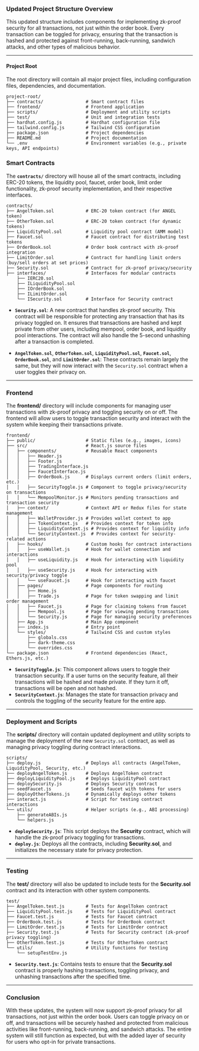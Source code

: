 ### **Updated Project Structure Overview**

This updated structure includes components for implementing zk-proof security for all transactions, not just within the order book. Every transaction can be toggled for privacy, ensuring that the transaction is hashed and protected against front-running, back-running, sandwich attacks, and other types of malicious behavior.

---

#### **Project Root**

The root directory will contain all major project files, including configuration files, dependencies, and documentation.

```
project-root/
├── contracts/                # Smart contract files
├── frontend/                 # Frontend application
├── scripts/                  # Deployment and utility scripts
├── test/                     # Unit and integration tests
├── hardhat.config.js         # Hardhat configuration file
├── tailwind.config.js        # Tailwind CSS configuration
├── package.json              # Project dependencies
├── README.md                 # Project documentation
└── .env                      # Environment variables (e.g., private keys, API endpoints)
```

### **Smart Contracts**

The **`contracts/`** directory will house all of the smart contracts, including ERC-20 tokens, the liquidity pool, faucet, order book, limit order functionality, zk-proof security implementation, and their respective interfaces.

```
contracts/
├── AngelToken.sol            # ERC-20 token contract (for ANGEL token)
├── OtherToken.sol            # ERC-20 token contract (for dynamic tokens)
├── LiquidityPool.sol         # Liquidity pool contract (AMM model)
├── Faucet.sol                # Faucet contract for distributing test tokens
├── OrderBook.sol             # Order book contract with zk-proof integration
├── LimitOrder.sol            # Contract for handling limit orders (buy/sell orders at set prices)
├── Security.sol              # Contract for zk-proof privacy/security
├── interfaces/               # Interfaces for modular contracts
    ├── IERC20.sol
    ├── ILiquidityPool.sol
    ├── IOrderBook.sol
    ├── ILimitOrder.sol
    └── ISecurity.sol         # Interface for Security contract
```

- **`Security.sol`**: A new contract that handles zk-proof security. This contract will be responsible for protecting any transaction that has its privacy toggled on. It ensures that transactions are hashed and kept private from other users, including mempool, order book, and liquidity pool interactions. The contract will also handle the 5-second unhashing after a transaction is completed.

- **`AngelToken.sol`**, **`OtherToken.sol`**, **`LiquidityPool.sol`**, **`Faucet.sol`**, **`OrderBook.sol`**, and **`LimitOrder.sol`**: These contracts remain largely the same, but they will now interact with the `Security.sol` contract when a user toggles their privacy on.

---

### **Frontend**

The **frontend/** directory will include components for managing user transactions with zk-proof privacy and toggling security on or off. The frontend will allow users to toggle transaction security and interact with the system while keeping their transactions private.

```
frontend/
├── public/                   # Static files (e.g., images, icons)
├── src/                      # React.js source files
│   ├── components/           # Reusable React components
│   │   ├── Header.js
│   │   ├── Footer.js
│   │   ├── TradingInterface.js
│   │   ├── FaucetInterface.js
│   │   ├── OrderBook.js      # Displays current orders (limit orders, etc.)
│   │   ├── SecurityToggle.js # Component to toggle privacy/security on transactions
│   │   └── MempoolMonitor.js # Monitors pending transactions and transaction security
│   ├── context/              # Context API or Redux files for state management
│   │   ├── WalletProvider.js # Provides wallet context to app
│   │   ├── TokenContext.js   # Provides context for token info
│   │   ├── LiquidityContext.js # Provides context for liquidity info
│   │   └── SecurityContext.js  # Provides context for security-related actions
│   ├── hooks/                # Custom hooks for contract interactions
│   │   ├── useWallet.js      # Hook for wallet connection and interactions
│   │   ├── useLiquidity.js   # Hook for interacting with liquidity pool
│   │   ├── useSecurity.js    # Hook for interacting with security/privacy toggle
│   │   └── useFaucet.js      # Hook for interacting with faucet
│   ├── pages/                # Page components for routing
│   │   ├── Home.js
│   │   ├── Trade.js          # Page for token swapping and limit order management
│   │   ├── Faucet.js         # Page for claiming tokens from faucet
│   │   ├── Mempool.js        # Page for viewing pending transactions
│   │   └── Security.js       # Page for managing security preferences
│   ├── App.js                # Main App component
│   ├── index.js              # Entry point
│   └── styles/               # Tailwind CSS and custom styles
│       ├── globals.css
│       ├── dark-theme.css
│       └── overrides.css
└── package.json              # Frontend dependencies (React, Ethers.js, etc.)
```

- **`SecurityToggle.js`**: This component allows users to toggle their transaction security. If a user turns on the security feature, all their transactions will be hashed and made private. If they turn it off, transactions will be open and not hashed.
- **`SecurityContext.js`**: Manages the state for transaction privacy and controls the toggling of the security feature for the entire app.

---

### **Deployment and Scripts**

The **scripts/** directory will contain updated deployment and utility scripts to manage the deployment of the new `Security.sol` contract, as well as managing privacy toggling during contract interactions.

```
scripts/
├── deploy.js                 # Deploys all contracts (AngelToken, LiquidityPool, Security, etc.)
├── deployAngelToken.js       # Deploys AngelToken contract
├── deployLiquidityPool.js    # Deploys LiquidityPool contract
├── deploySecurity.js         # Deploys Security contract
├── seedFaucet.js             # Seeds faucet with tokens for users
├── deployOtherTokens.js      # Dynamically deploys other tokens
├── interact.js               # Script for testing contract interactions
└── utils/                    # Helper scripts (e.g., ABI processing)
    ├── generateABIs.js
    └── helpers.js
```

- **`deploySecurity.js`**: This script deploys the **Security** contract, which will handle the zk-proof privacy toggling for transactions.
- **`deploy.js`**: Deploys all the contracts, including **Security.sol**, and initializes the necessary state for privacy protection.

---

### **Testing**

The **test/** directory will also be updated to include tests for the **Security.sol** contract and its interaction with other system components.

```
test/
├── AngelToken.test.js        # Tests for AngelToken contract
├── LiquidityPool.test.js     # Tests for LiquidityPool contract
├── Faucet.test.js            # Tests for Faucet contract
├── OrderBook.test.js         # Tests for OrderBook contract
├── LimitOrder.test.js        # Tests for LimitOrder contract
├── Security.test.js          # Tests for Security contract (zk-proof privacy toggling)
├── OtherToken.test.js        # Tests for OtherToken contract
└── utils/                    # Utility functions for testing
    └── setupTestEnv.js
```

- **`Security.test.js`**: Contains tests to ensure that the **Security.sol** contract is properly hashing transactions, toggling privacy, and unhashing transactions after the specified time.

---

### **Conclusion**

With these updates, the system will now support zk-proof privacy for all transactions, not just within the order book. Users can toggle privacy on or off, and transactions will be securely hashed and protected from malicious activities like front-running, back-running, and sandwich attacks. The entire system will still function as expected, but with the added layer of security for users who opt-in for private transactions.
